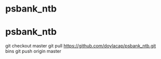 # psbank_ntb
# psbank_ntb


git checkout master
git pull https://github.com/doylacap/psbank_ntb.git bins
git push origin master
